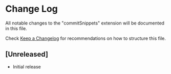 # Change Log

All notable changes to the "commitSnippets" extension will be documented in this file.

Check [Keep a Changelog](http://keepachangelog.com/) for recommendations on how to structure this file.

## [Unreleased]

- Initial release